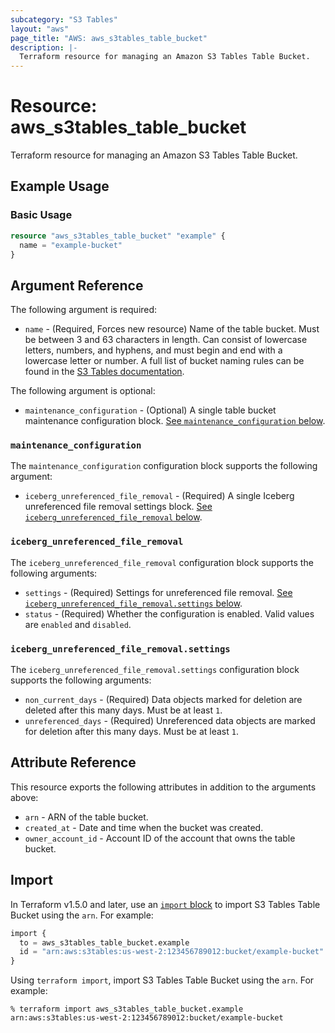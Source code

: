 ```yaml
---
subcategory: "S3 Tables"
layout: "aws"
page_title: "AWS: aws_s3tables_table_bucket"
description: |-
  Terraform resource for managing an Amazon S3 Tables Table Bucket.
---
```


# Resource: aws_s3tables_table_bucket

Terraform resource for managing an Amazon S3 Tables Table Bucket.

## Example Usage

### Basic Usage

```terraform
resource "aws_s3tables_table_bucket" "example" {
  name = "example-bucket"
}
```

## Argument Reference

The following argument is required:

* `name` - (Required, Forces new resource) Name of the table bucket.
  Must be between 3 and 63 characters in length.
  Can consist of lowercase letters, numbers, and hyphens, and must begin and end with a lowercase letter or number.
  A full list of bucket naming rules can be found in the [S3 Tables documentation](https://docs.aws.amazon.com/AmazonS3/latest/userguide/s3-tables-buckets-naming.html#table-buckets-naming-rules).

The following argument is optional:

* `maintenance_configuration` - (Optional) A single table bucket maintenance configuration block.
  [See `maintenance_configuration` below](#maintenance_configuration).

### `maintenance_configuration`

The `maintenance_configuration` configuration block supports the following argument:

* `iceberg_unreferenced_file_removal` - (Required) A single Iceberg unreferenced file removal settings block.
  [See `iceberg_unreferenced_file_removal` below](#iceberg_unreferenced_file_removal).

### `iceberg_unreferenced_file_removal`

The `iceberg_unreferenced_file_removal` configuration block supports the following arguments:

* `settings` - (Required) Settings for unreferenced file removal.
  [See `iceberg_unreferenced_file_removal.settings` below](#iceberg_unreferenced_file_removalsettings).
* `status` - (Required) Whether the configuration is enabled.
  Valid values are `enabled` and `disabled`.

### `iceberg_unreferenced_file_removal.settings`

The `iceberg_unreferenced_file_removal.settings` configuration block supports the following arguments:

* `non_current_days` - (Required) Data objects marked for deletion are deleted after this many days.
  Must be at least `1`.
* `unreferenced_days` - (Required) Unreferenced data objects are marked for deletion after this many days.
  Must be at least `1`.

## Attribute Reference

This resource exports the following attributes in addition to the arguments above:

* `arn` - ARN of the table bucket.
* `created_at` - Date and time when the bucket was created.
* `owner_account_id` - Account ID of the account that owns the table bucket.

## Import

In Terraform v1.5.0 and later, use an [`import` block](https://developer.hashicorp.com/terraform/language/import) to import S3 Tables Table Bucket using the `arn`. For example:

```terraform
import {
  to = aws_s3tables_table_bucket.example
  id = "arn:aws:s3tables:us-west-2:123456789012:bucket/example-bucket"
}
```

Using `terraform import`, import S3 Tables Table Bucket using the `arn`. For example:

```console
% terraform import aws_s3tables_table_bucket.example arn:aws:s3tables:us-west-2:123456789012:bucket/example-bucket
```
